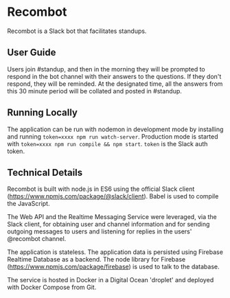 # Recombot

Recombot is a Slack bot that facilitates standups.

## User Guide
Users join #standup, and then in the morning they will be prompted to respond in the bot channel with their answers to the questions. If they don't respond, they will be reminded. At the designated time, all the answers from this 30 minute period will be collated and posted in #standup.

## Running Locally
The application can be run with nodemon in development mode by installing and running `token=xxxx npm run watch-server`. Production mode is started with `token=xxxx npm run compile && npm start`. `token` is the Slack auth token. 

## Technical Details

Recombot is built with node.js in ES6 using the official Slack client (https://www.npmjs.com/package/@slack/client).
Babel is used to compile the JavaScript.

The Web API and the Realtime Messaging Service were leveraged, via the Slack client, for obtaining user and channel information and for sending outgoing messages to users and listening for replies in the users' @recombot channel. 

The application is stateless. The application data is persisted using Firebase Realtime Database as a backend. The node library for Firebase (https://www.npmjs.com/package/firebase) is used to talk to the database.

The service is hosted in Docker in a Digital Ocean 'droplet' and deployed with Docker Compose from Git. 
